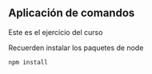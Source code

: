 
## Aplicación de comandos

Este es el ejercicio del curso

Recuerden instalar los paquetes de node
````
npm install
````